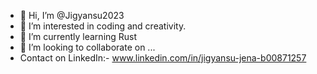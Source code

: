 - 👋 Hi, I’m @Jigyansu2023
- 👀 I’m interested in coding and creativity.
- 🌱 I’m currently learning Rust
- 💞️ I’m looking to collaborate on ...
- Contact on LinkedIn:- www.linkedin.com/in/jigyansu-jena-b00871257

<!---
Jigyansu2023/Jigyansu2023 is a ✨ special ✨ repository because its `README.md` (this file) appears on your GitHub profile.
You can click the Preview link to take a look at your changes.
--->
